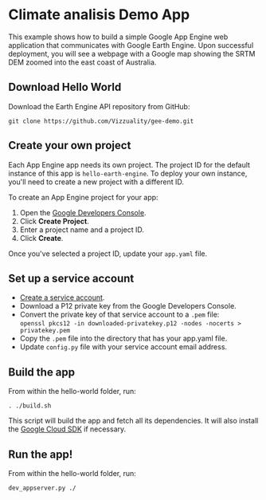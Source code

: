 Climate analisis Demo App
=======================

This example shows how to build a simple Google App Engine web application that
communicates with Google Earth Engine.  Upon successful deployment, you will see
a webpage with a Google map showing the SRTM DEM zoomed into the east coast of
Australia.

Download Hello World
--------------------

Download the Earth Engine API repository from GitHub:

    git clone https://github.com/Vizzuality/gee-demo.git



Create your own project
-----------------------

Each App Engine app needs its own project. The project ID for
the default instance of this app is `hello-earth-engine`. To deploy
your own instance, you'll need to create a new project with a
different ID.

To create an App Engine project for your app:

1. Open the [Google Developers Console](https://console.developers.google.com).
2. Click **Create Project**.
3. Enter a project name and a project ID.
4. Click **Create**.

Once you've selected a project ID, update your `app.yaml` file.


Set up a service account
------------------------

- [Create a service account](https://sites.google.com/site/earthengineapidocs/creating-oauth2-service-account).
- Download a P12 private key from the Google Developers Console.
- Convert the private key of that service account to a `.pem` file:  
  `openssl pkcs12 -in downloaded-privatekey.p12 -nodes -nocerts > privatekey.pem`
- Copy the `.pem` file into the directory that has your app.yaml file.
- Update `config.py` file with your service account email address.


Build the app
-------------

From within the hello-world folder, run:

    . ./build.sh

This script will build the app and fetch all its dependencies.  It will also
install the [Google Cloud SDK](https://cloud.google.com/sdk/) if necessary.


Run the app!
------------

From within the hello-world folder, run:

    dev_appserver.py ./
